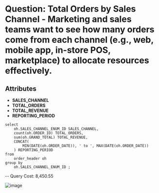 # Question: Total Orders by Sales Channel - Marketing and sales teams want to see how many orders come from each channel (e.g., web, mobile app, in-store POS, marketplace) to allocate resources effectively.

## Attributes
- **SALES_CHANNEL**
- **TOTAL_ORDERS**
- **TOTAL_REVENUE**
- **REPORTING_PERIOD**

```
select
	oh.SALES_CHANNEL_ENUM_ID SALES_CHANNEL,
	count(oh.ORDER_ID) TOTAL_ORDERS,
	sum(oh.GRAND_TOTAL) TOTAL_REVENUE,
	CONCAT(
        MIN(DATE(oh.ORDER_DATE)), ' to ', MAX(DATE(oh.ORDER_DATE))
    ) REPORTING_PERIOD
from
	order_header oh
group by
	oh.SALES_CHANNEL_ENUM_ID ;
```

-- Query Cost: 8,450.55

![image](https://github.com/user-attachments/assets/51d36ab3-811e-4653-9c6b-c350788d76af)
